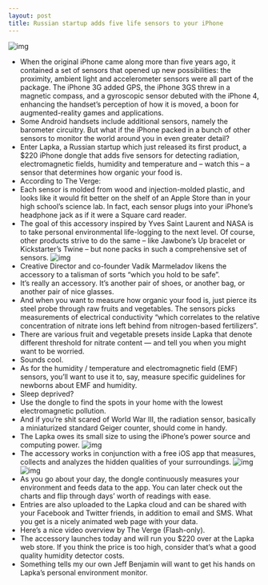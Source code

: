 ```yaml
---
layout: post
title: Russian startup adds five life sensors to your iPhone
---
```

![img](http://media.idownloadblog.com/wp-content/uploads/2012/12/Lapka-iPhone-sensors-dongle-image-001.jpg)
* When the original iPhone came along more than five years ago, it contained a set of sensors that opened up new possibilities: the proximity, ambient light and accelerometer sensors were all part of the package. The iPhone 3G added GPS, the iPhone 3GS threw in a magnetic compass, and a gyroscopic sensor debuted with the iPhone 4, enhancing the handset’s perception of how it is moved, a boon for augmented-reality games and applications.
* Some Android handsets include additional sensors, namely the barometer circuitry. But what if the iPhone packed in a bunch of other sensors to monitor the world around you in even greater detail?
* Enter Lapka, a Russian startup which just released its first product, a $220 iPhone dongle that adds five sensors for detecting radiation, electromagnetic fields, humidity and temperature and – watch this – a sensor that determines how organic your food is.
* According to The Verge:
* Each sensor is molded from wood and injection-molded plastic, and looks like it would fit better on the shelf of an Apple Store than in your high school’s science lab. In fact, each sensor plugs into your iPhone’s headphone jack as if it were a Square card reader.
* The goal of this accessory inspired by Yves Saint Laurent and NASA is to take personal environmental life-logging to the next level. Of course, other products strive to do the same – like Jawbone’s Up bracelet or Kickstarter’s Twine – but none packs in such a comprehensive set of sensors.
![img](http://media.idownloadblog.com/wp-content/uploads/2012/10/January-2007-iPhone-introduction-Steve-Jobs-ambient-light-sensor-slide.jpg)
* Creative Director and co-founder Vadik Marmeladov likens the accessory to a talisman of sorts “which you hold to be safe”.
* It’s really an accessory. It’s another pair of shoes, or another bag, or another pair of nice glasses.
* And when you want to measure how organic your food is, just pierce its steel probe through raw fruits and vegetables. The sensors picks measurements of electrical conductivity “which correlates to the relative concentration of nitrate ions left behind from nitrogen-based fertilizers”.
* There are various fruit and vegetable presets inside Lapka that denote different threshold for nitrate content — and tell you when you might want to be worried.
* Sounds cool.
* As for the humidity / temperature and electromagnetic field (EMF) sensors, you’ll want to use it to, say, measure specific guidelines for newborns about EMF and humidity.
* Sleep deprived?
* Use the dongle to find the spots in your home with the lowest electromagnetic pollution.
* And if you’re shit scared of World War III, the radiation sensor, basically a miniaturized standard Geiger counter, should come in handy.
* The Lapka owes its small size to using the iPhone’s power source and computing power.
![img](http://media.idownloadblog.com/wp-content/uploads/2012/12/Lapka-iPhone-sensors-dongle-image-002.jpg)
* The accessory works in conjunction with a free iOS app that measures, collects and analyzes the hidden qualities of your surroundings.
![img](http://media.idownloadblog.com/wp-content/uploads/2012/12/Lapka-app-iPhone-screenshot-001.jpg)
![img](http://media.idownloadblog.com/wp-content/uploads/2012/12/Lapka-app-iPhone-screenshot-002.jpg)
* As you go about your day, the dongle continuously measures your environment and feeds data to the app. You can later check out the charts and flip through days’ worth of readings with ease.
* Entries are also uploaded to the Lapka cloud and can be shared with your Facebook and Twitter friends, in addition to email and SMS. What you get is a nicely animated web page with your data.
* Here’s a nice video overview by The Verge (Flash-only).
* The accessory launches today and will run you $220 over at the Lapka web store. If you think the price is too high, consider that’s what a good quality humidity detector costs.
* Something tells my our own Jeff Benjamin will want to get his hands on Lapka’s personal environment monitor.

